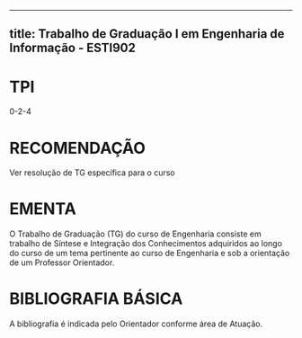 
---
title: Trabalho de Graduação I em Engenharia de Informação - ESTI902 
---

# TPI

0-2-4

# RECOMENDAÇÃO

Ver resolução de TG específica para o curso

# EMENTA

O Trabalho de Graduação (TG) do curso de Engenharia consiste em trabalho de Síntese e Integração dos Conhecimentos adquiridos ao longo do curso de um tema pertinente ao curso de Engenharia e sob a orientação de um Professor Orientador.

# BIBLIOGRAFIA BÁSICA

A bibliografia é indicada pelo Orientador conforme área de Atuação.
        